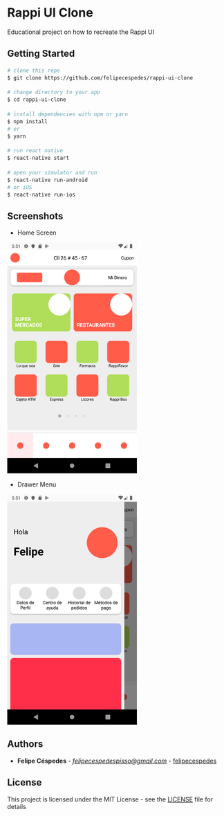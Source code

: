 # Rappi UI Clone
Educational project on how to recreate the Rappi UI

## Getting Started

```bash
# clone this repo
$ git clone https://github.com/felipecespedes/rappi-ui-clone

# change directory to your app
$ cd rappi-ui-clone

# install dependencies with npm or yarn
$ npm install
# or
$ yarn

# run react native
$ react-native start

# open your simulator and run
$ react-native run-android
# or iOS
$ react-native run-ios
```

## Screenshots
- Home Screen
<img src="https://raw.githubusercontent.com/felipecespedes/rappi-ui-clone/master/screenshots/home_screen.png" width="300">


- Drawer Menu
<img src="https://raw.githubusercontent.com/felipecespedes/rappi-ui-clone/master/screenshots/drawer_menu.png" width="300">

## Authors

* **Felipe Céspedes** - *felipecespedespisso@gmail.com* - [felipecespedes](https://github.com/felipecespedes)

## License

This project is licensed under the MIT License - see the [LICENSE](LICENSE) file for details
